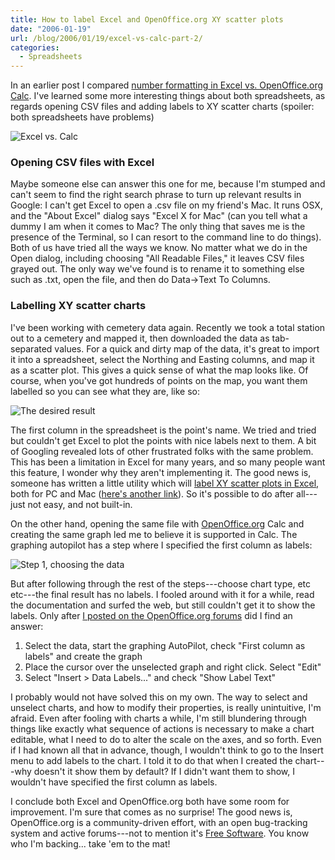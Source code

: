 ```yaml
---
title: How to label Excel and OpenOffice.org XY scatter plots
date: "2006-01-19"
url: /blog/2006/01/19/excel-vs-calc-part-2/
categories:
  - Spreadsheets
---
```

In an earlier post I compared [number formatting in Excel vs. OpenOffice.org Calc](/blog/2005/12/30/excel-calc-number-formatting/). I've learned some more interesting things about both spreadsheets, as regards opening CSV files and adding labels to XY scatter charts (spoiler: both spreadsheets have problems)

![Excel vs. Calc](/media/2006/01/excel-vs-calc-2.png)

### Opening CSV files with Excel

Maybe someone else can answer this one for me, because I'm stumped and can't seem to find the right search phrase to turn up relevant results in Google: I can't get Excel to open a .csv file on my friend's Mac. It runs OSX, and the "About Excel" dialog says "Excel X for Mac" (can you tell what a dummy I am when it comes to Mac? The only thing that saves me is the presence of the Terminal, so I can resort to the command line to do things). Both of us have tried all the ways we know. No matter what we do in the Open dialog, including choosing "All Readable Files," it leaves CSV files grayed out. The only way we've found is to rename it to something else such as .txt, open the file, and then do Data->Text To Columns.

### Labelling XY scatter charts

I've been working with cemetery data again. Recently we took a total station out to a cemetery and mapped it, then downloaded the data as tab-separated values. For a quick and dirty map of the data, it's great to import it into a spreadsheet, select the Northing and Easting columns, and map it as a scatter plot. This gives a quick sense of what the map looks like. Of course, when you've got hundreds of points on the map, you want them labelled so you can see what they are, like so:

![The desired result](/media/2006/01/oocalc-scatter-plot-result.png)

The first column in the spreadsheet is the point's name. We tried and tried but couldn't get Excel to plot the points with nice labels next to them. A bit of Googling revealed lots of other frustrated folks with the same problem. This has been a limitation in Excel for many years, and so many people want this feature, I wonder why they aren't implementing it. The good news is, someone has written a little utility which will [label XY scatter plots in Excel](http://www.bmsltd.ie/MVP/MVPPage.asp), both for PC and Mac ([here's another link](http://www.appspro.com/Utilities/ChartLabeler.htm)). So it's possible to do after all---just not easy, and not built-in.

On the other hand, opening the same file with [OpenOffice.org](http://www.openoffice.org) Calc and creating the same graph led me to believe it is supported in Calc. The graphing autopilot has a step where I specified the first column as labels:

![Step 1, choosing the data](/media/2006/01/oocalc-scatter-plot-step1.png)

But after following through the rest of the steps---choose chart type, etc etc---the final result has no labels. I fooled around with it for a while, read the documentation and surfed the web, but still couldn't get it to show the labels. Only after [I posted on the OpenOffice.org forums](http://www.oooforum.org/forum/viewtopic.phtml?t=30294) did I find an answer:

1.  Select the data, start the graphing AutoPilot, check "First column as labels" and create the graph
2.  Place the cursor over the unselected graph and right click. Select "Edit"
3.  Select "Insert > Data Labels..." and check "Show Label Text"

I probably would not have solved this on my own. The way to select and unselect charts, and how to modify their properties, is really unintuitive, I'm afraid. Even after fooling with charts a while, I'm still blundering through things like exactly what sequence of actions is necessary to make a chart editable, what I need to do to alter the scale on the axes, and so forth. Even if I had known all that in advance, though, I wouldn't think to go to the Insert menu to add labels to the chart. I told it to do that when I created the chart---why doesn't it show them by default? If I didn't want them to show, I wouldn't have specified the first column as labels.

I conclude both Excel and OpenOffice.org both have some room for improvement. I'm sure that comes as no surprise! The good news is, OpenOffice.org is a community-driven effort, with an open bug-tracking system and active forums---not to mention it's [Free Software](http://www.gnu.org/philosophy/free-sw.html). You know who I'm backing... take 'em to the mat!


